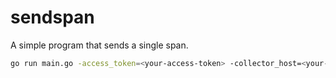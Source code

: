 # sendspan

A simple program that sends a single span.

```sh
go run main.go -access_token=<your-access-token> -collector_host=<your-collector-host> -collector_port=<your-collector-port> -secure=<true/false> -transport=<grpc/http> -operation_name=<test-operation-name>
```
